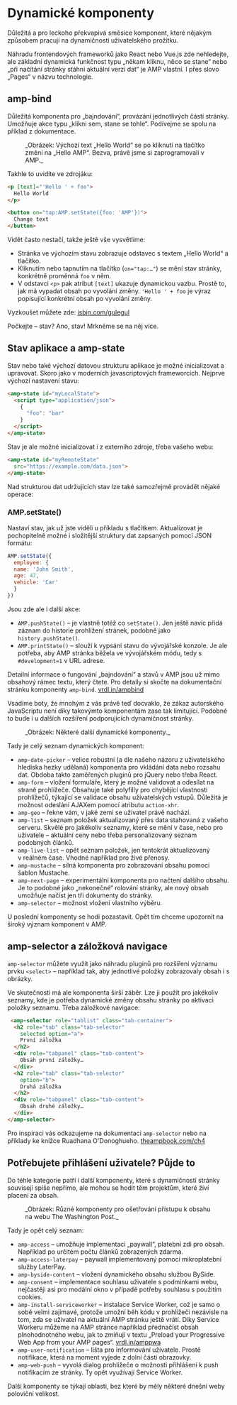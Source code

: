 # Dynamické komponenty

Důležitá a pro leckoho překvapivá směsice komponent, které nějakým způsobem pracují na dynamičnosti uživatelského prožitku.

Náhradu frontendových frameworků jako React nebo Vue.js zde nehledejte, ale základní dynamická funkčnost typu „někam kliknu, něco se stane“ nebo „při načítání stránky stáhni aktuální verzi dat“ je AMP vlastní. I přes slovo „Pages“ v názvu technologie.

## amp-bind

Důležitá komponenta pro „bajndování“, provázání jednotlivých částí stránky. Umožňuje akce typu „klikni sem, stane se tohle“. Podívejme se spolu na příklad z dokumentace.

<figure>
<img src="../dist/images/original/vdamp/komponenty-amp-bind.png" alt="">
<figcaption markdown="1">
_Obrázek: Výchozí text „Hello World“ se po kliknutí na tlačítko změní na „Hello AMP“. Bezva, právě jsme si zaprogramovali v AMP._
</figcaption>
</figure>

Takhle to uvidíte ve zdrojáku:

```html
<p [text]="'Hello ' + foo">
  Hello World
</p>

<button on="tap:AMP.setState({foo: 'AMP'})">
  Change text
</button>
```

Vidět často nestačí, takže ještě vše vysvětlíme:

* Stránka ve výchozím stavu zobrazuje odstavec s textem „Hello World“ a tlačítko.
* Kliknutím nebo tapnutím na tlačítko (`on="tap:…"`) se mění stav stránky, konkrétně proměnná `foo` v něm.
* V odstavci `<p>` pak atribut `[text]` ukazuje dynamickou vazbu. Prostě to, jak má vypadat obsah po vyvolání změny. `'Hello ' + foo` je výraz popisující konkrétní obsah po vyvolání změny.

Vyzkoušet můžete zde: [jsbin.com/gulegul](https://jsbin.com/gulegul/edit?html,output)

Počkejte – stav? Ano, stav! Mrkněme se na něj více.

## Stav aplikace a amp-state

Stav nebo také výchozí datovou strukturu aplikace je možné inicializovat a upravovat. Skoro jako v moderních javascriptových frameworcích. Nejprve výchozí nastavení stavu:

```html
<amp-state id="myLocalState">
  <script type="application/json">
    {
      "foo": "bar"
    }
  </script>
</amp-state>
```

Stav je ale možné inicializovat i z externího zdroje, třeba vašeho webu:

```html
<amp-state id="myRemoteState"
  src="https://example.com/data.json">
</amp-state>
```

Nad strukturou dat udržujících stav lze také samozřejmě provádět nějaké operace:

### AMP.setState()

Nastaví stav, jak už jste viděli u příkladu s tlačítkem. Aktualizovat je pochopitelně možné i složitější struktury dat zapsaných pomocí JSON formátu:

```js
AMP.setState({
  employee: {
  name: 'John Smith',
  age: 47,
  vehicle: 'Car'
  }
})
```

Jsou zde ale i další akce:

* `AMP.pushState()` – je vlastně totéž co `setState()`. Jen ještě navíc přidá záznam do historie prohlížení stránek, podobně jako `history.pushState()`.
* `AMP.printState()` – slouží k vypsání stavu do vývojářské konzole. Je ale potřeba, aby AMP stránka běžela ve vývojářském módu, tedy s `#development=1` v URL adrese.

Detailní informace o fungování „bajndování“ a stavů v AMP jsou už mimo obsahový rámec textu, který čtete. Pro detaily si skočte na dokumentační stránku komponenty `amp-bind`. [vrdl.in/ampbind](https://amp.dev/documentation/components/amp-bind)

Vsadíme boty, že mnohým z vás právě teď docvaklo, že zákaz autorského JavaScriptu není díky takovýmto komponentám zase tak limitující. Podobné to bude i u dalších rozšíření podporujících dynamičnost stránky.

<figure>
<img src="../dist/images/original/vdamp/komponenty-amp-datepicker.png" alt="">
<figcaption markdown="1">
_Obrázek: Některé další dynamické komponenty._
</figcaption>
</figure>

Tady je celý seznam dynamických komponent:

* `amp-date-picker` – velice robustní (a dle našeho názoru z uživatelského hlediska hezky udělaná) komponenta pro vkládání data nebo rozsahu dat. Obdoba takto zaměřených pluginů pro jQuery nebo třeba React.
* `amp-form` – vložení formuláře, který je možné validovat a odesílat na straně prohlížeče. Obsahuje také polyfilly pro chybějící vlastnosti prohlížečů, týkající se validace obsahu uživatelských vstupů. Důležitá je možnost odeslání AJAXem pomocí atributu `action-xhr`.
* `amp-geo` – řekne vám, v jaké zemi se uživatel právě nachází.
* `amp-list` – seznam položek aktualizovaný přes data stahovaná z vašeho serveru. Skvělé pro jakékoliv seznamy, které se mění v čase, nebo pro uživatele – aktuální ceny nebo třeba personalizovaný seznam podobných článků.
* `amp-live-list` – opět seznam položek, jen tentokrát aktualizovaný v reálném čase. Vhodné například pro živé přenosy.
* `amp-mustache` – silná komponenta pro zobrazování obsahu pomocí šablon Mustache.
* `amp-next-page` – experimentální komponenta pro načtení dalšího obsahu. Je to podobné jako „nekonečné“ rolování stránky, ale nový obsah umožňuje načíst jen tři dokumenty do stránky.
* `amp-selector` – možnost vložení vlastního výběru.

U poslední komponenty se hodí pozastavit. Opět tím chceme upozornit na široký význam komponent v AMP.

## amp-selector a záložková navigace

`amp-selector` můžete využít jako náhradu pluginů pro rozšíření významu prvku `<select>` – například tak, aby jednotlivé položky zobrazovaly obsah i s obrázky.

Ve skutečnosti má ale komponenta širší záběr. Lze ji použít pro jakékoliv seznamy, kde je potřeba dynamické změny obsahu stránky po aktivaci položky seznamu. Třeba záložkové navigace:

```html
 <amp-selector role="tablist" class="tab-container">
  <h2 role="tab" class="tab-selector"
    selected option="a">
    První záložka
  </h2>
  <div role="tabpanel" class="tab-content">
    Obsah první záložky…
  </div>
  <h2 role="tab" class="tab-selector"
    option="b">
    Druhá záložka
  </h2>
  <div role="tabpanel" class="tab-content">
    Obsah druhé záložky…
  </div>
</amp-selector>
```

Pro inspiraci vás odkazujeme na dokumentaci `amp-selector` nebo na příklady ke knížce Ruadhana O'Donoghueho. [theampbook.com/ch4](https://theampbook.com/ch4/)

## Potřebujete přihlášení uživatele? Půjde to

Do téhle kategorie patří i další komponenty, které s dynamičností stránky souvisejí spíše nepřímo, ale mohou se hodit těm projektům, které živí placení za obsah.

<figure>
<img src="../dist/images/original/vdamp/komponenty-amp-subscribtions.png" alt="">
<figcaption markdown="1">
_Obrázek: Různé komponenty pro ošetřování přístupu k obsahu na webu The Washington Post._
</figcaption>
</figure>

Tady je opět celý seznam:

* `amp-access` – umožňuje implementaci „paywall“, platební zdi pro obsah. Například po určitém počtu článků zobrazených zdarma.
* `amp-access-laterpay` – paywall implementovaný pomocí mikroplatební služby LaterPay.
* `amp-byside-content` – vložení dynamického obsahu službou BySide.
* `amp-consent` – implementace souhlasu uživatele s podmínkami webu, nejčastěji asi pro modální okno v případě potřeby souhlasu s použitím cookies.
* `amp-install-serviceworker` – instalace Service Worker, což je samo o sobě velmi zajímavé, protože umožní běh kódu v prohlížeči nezávisle na tom, zda se uživatel na aktuální AMP stránku ještě vrátí. Díky Service Workeru můžeme na AMP stránce například přednačíst obsah plnohodnotného webu, jak to zmiňují v textu „Preload your Progressive Web App from your AMP pages“. [vrdl.in/amppwa](https://www.ampproject.org/docs/integration/pwa-amp/amp-to-pwa)
* `amp-user-notification` – lišta pro informování uživatele. Prostě notifikace, která na moment vyjede z dolní části obrazovky.
* `amp-web-push` – vyvolá dialog prohlížeče o možnosti přihlášení k push notifikacím ze stránky. Ty opět využívají Service Worker.

Další komponenty se týkají oblasti, bez které by měly některé dnešní weby poloviční velikost.
